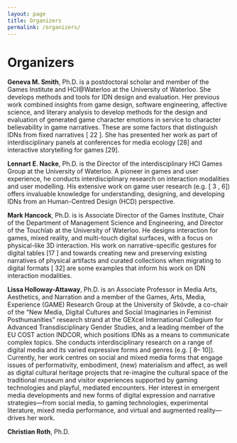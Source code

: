 ```yaml
---
layout: page
title: Organizers
permalink: /organizers/
---
```


# Organizers

**Geneva M. Smith**, Ph.D. is a postdoctoral scholar and member of the Games Institute and HCI@Waterloo at the University of Waterloo. She develops methods and tools for IDN design and evaluation. Her previous work combined insights from game design, software engineering, affective science, and literary analysis to develop methods for the design and evaluation of generated game character emotions in service to character believability in game narratives.
These are some factors that distinguish IDNs from fixed narratives [ 22 ]. She has presented her work as part of
interdisciplinary panels at conferences for media ecology [28] and interactive storytelling for games [29].

**Lennart E. Nacke**, Ph.D. is the Director of the interdisciplinary HCI Games Group at the University of Waterloo.
A pioneer in games and user experience, he conducts interdisciplinary research on interaction modalities and user
modelling. His extensive work on game user research (e.g. [ 3 , 6]) offers invaluable knowledge for understanding,
designing, and developing IDNs from an Human-Centred Design (HCD) perspective.

**Mark Hancock**, Ph.D. is is Associate Director of the Games Institute, Chair of the Department of Management
Science and Engineering, and Director of the Touchlab at the University of Waterloo. He designs interaction for
games, mixed reality, and multi-touch digital surfaces, with a focus on physical-like 3D interaction. His work on
narrative-specific gestures for digital tables [17 ] and towards creating new and preserving existing narratives of physical
artifacts and curated collections when migrating to digital formats [ 32] are some examples that inform his work on
IDN interaction modalities.

**Lissa Holloway-Attaway**, Ph.D. is an Associate Professor in Media Arts, Aesthetics, and Narration and a member
of the Games, Arts, Media, Experience (GAME) Research Group at the University of Skövde, a co-chair of the “New
Media, Digital Cultures and Social Imaginaries in Feminist Posthumanities” research strand at the GEXcel International
Collegium for Advanced Transdisciplinary Gender Studies, and a leading member of the EU COST action INDCOR,
which positions IDNs as a means to communicate complex topics. She conducts interdisciplinary research on a range of
digital media and its varied expressive forms and genres (e.g. [ 8– 10]). Currently, her work centres on social and mixed
media forms that engage issues of performativity, embodiment, (new) materialism and affect, as well as digital cultural
heritage projects that re-imagine the cultural space of the traditional museum and visitor experiences supported by
gaming technologies and playful, mediated encounters. Her interest in emergent media developments and new forms of
digital expression and narrative strategies—from social media, to gaming technologies, experimental literature, mixed
media performance, and virtual and augmented reality—drives her work.

**Christian Roth**, Ph.D.